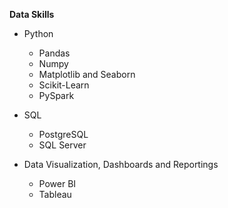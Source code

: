 **Data Skills**

* Python
  * Pandas
  * Numpy
  * Matplotlib and Seaborn
  * Scikit-Learn
  * PySpark

* SQL
  * PostgreSQL
  * SQL Server

* Data Visualization, Dashboards and Reportings
  * Power BI
  * Tableau
